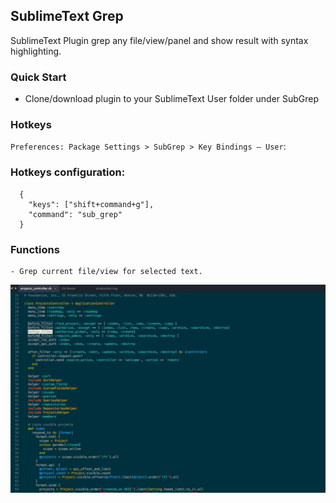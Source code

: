 ## SublimeText Grep

SublimeText Plugin grep any file/view/panel and show result with syntax highlighting.

### Quick Start
- Clone/download plugin to your SublimeText User folder under SubGrep

### Hotkeys
`Preferences: Package Settings > SubGrep > Key Bindings – User`:


### Hotkeys configuration:

```
  {
    "keys": ["shift+command+g"],
    "command": "sub_grep"
  }
```

### Functions

	- Grep current file/view for selected text.

![grep](screenshots/showtime.gif?raw=true)